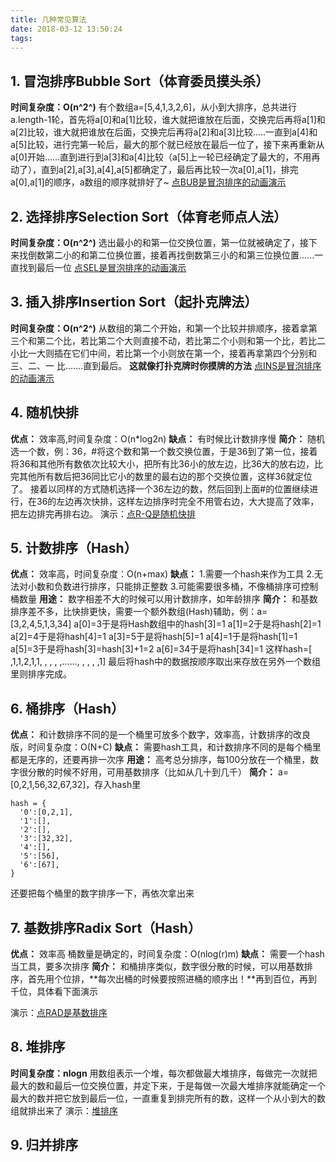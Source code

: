 ```yaml
---
title: 几种常见算法
date: 2018-03-12 13:50:24
tags:
---
```

## 1. 冒泡排序Bubble Sort（体育委员摸头杀）
**时间复杂度：O(n^2^)**
 有个数组a=[5,4,1,3,2,6]，从小到大排序，总共进行a.length-1轮，首先将a[0]和a[1]比较，谁大就把谁放在后面，交换完后再将a[1]和a[2]比较，谁大就把谁放在后面，交换完后再将a[2]和a[3]比较.....一直到a[4]和a[5]比较，进行完第一轮后，最大的那个就已经放在最后一位了，接下来再重新从a[0]开始......直到进行到a[3]和a[4]比较（a[5]上一轮已经确定了最大的，不用再动了），直到a[2],a[3],a[4],a[5]都确定了，最后再比较一次a[0],a[1]，排完a[0],a[1]的顺序，a数组的顺序就排好了~
[点BUB是冒泡排序的动画演示](https://visualgo.net/bn/sorting)


## 2. 选择排序Selection Sort（体育老师点人法）
**时间复杂度：O(n^2^)**
选出最小的和第一位交换位置，第一位就被确定了，接下来找倒数第二小的和第二位换位置，接着再找倒数第三小的和第三位换位置......一直找到最后一位
[点SEL是冒泡排序的动画演示](https://visualgo.net/bn/sorting)

## 3. 插入排序Insertion Sort（起扑克牌法）
**时间复杂度：O(n^2^)**
从数组的第二个开始，和第一个比较并排顺序，接着拿第三个和第二个比，若比第二个大则直接不动，若比第二个小则和第一个比，若比二小比一大则插在它们中间，若比第一个小则放在第一个，接着再拿第四个分别和三、二、一
比.......直到最后。
**这就像打扑克牌时你摸牌的方法**
[点INS是冒泡排序的动画演示](https://visualgo.net/bn/sorting)

## 4. 随机快排
**优点：**
效率高,时间复杂度：O(n*log2n)
**缺点：**
有时候比计数排序慢
**简介：**
随机选一个数，例：36，#将这个数和第一个数交换位置，于是36到了第一位，接着将36和其他所有数依次比较大小，把所有比36小的放左边，比36大的放右边，比完其他所有数后把36同比它小的数里的最右边的那个交换位置，这样36就定位了。
接着以同样的方式随机选择一个36左边的数，然后回到上面#的位置继续进行，在36的左边再次快排，这样左边排序时完全不用管右边，大大提高了效率，把左边排完再排右边。
演示：[点R-Q是随机快排](https://visualgo.net/bn/sorting)


## 5. 计数排序（Hash）
**优点：**
效率高，时间复杂度：O(n+max)
**缺点：**
1.需要一个hash来作为工具
2.无法对小数和负数进行排序，只能排正整数
3.可能需要很多桶，不像桶排序可控制桶数量
**用途：**
数字相差不大的时候可以用计数排序，如年龄排序
**简介：**
和基数排序差不多，比快排更快，需要一个额外数组(Hash)辅助，例：a=[3,2,4,5,1,3,34]
a[0]=3于是将Hash数组中的hash[3]=1
a[1]=2于是将hash[2]=1
a[2]=4于是将hash[4]=1
a[3]=5于是将hash[5]=1
a[4]=1于是将hash[1]=1
a[5]=3于是将hash[3]=hash[3]+1=2
a[6]=34于是将hash[34]=1
这样hash=[ ,1,1,2,1,1, , , , ,......, , , , ,1]
最后将hash中的数据按顺序取出来存放在另外一个数组里则排序完成。

## 6. 桶排序（Hash）
**优点：**
和计数排序不同的是一个桶里可放多个数字，效率高，计数排序的改良版，时间复杂度：O(N+C)
**缺点：**
需要hash工具，和计数排序不同的是每个桶里都是无序的，还要再排一次序
**用途：**
高考总分排序，每100分放在一个桶里，数字很分散的时候不好用，可用基数排序（比如从几十到几千）
**简介：**
a=[0,2,1,56,32,67,32]，存入hash里
```
hash = {
  '0':[0,2,1],
  '1':[],
  '2':[],
  '3':[32,32],
  '4':[],
  '5':[56],
  '6':[67],
}
```
还要把每个桶里的数字排序一下，再依次拿出来

## 7. 基数排序Radix Sort（Hash）
**优点：**
效率高
桶数量是确定的，时间复杂度：O(nlog(r)m)
**缺点：**
需要一个hash当工具，要多次排序
**简介：**
和桶排序类似，数字很分散的时候，可以用基数排序，首先用个位排，**每次出桶的时候要按照进桶的顺序出！**再到百位，再到千位，具体看下面演示

演示：[点RAD是基数排序](https://visualgo.net/bn/sorting)

## 8. 堆排序
**时间复杂度：nlogn**
用数组表示一个堆，每次都做最大堆排序，每做完一次就把最大的数和最后一位交换位置，并定下来，于是每做一次最大堆排序就能确定一个最大的数并把它放到最后一位，一直重复到排完所有的数，这样一个从小到大的数组就排出来了
演示：[堆排序](https://www.cs.usfca.edu/~galles/visualization/HeapSort.html)



## 9. 归并排序



